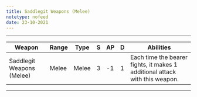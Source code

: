 ```yaml
---
title: Saddlegit Weapons (Melee)
notetype: nofeed
date: 23-10-2021
---
```


---

| Weapon                    | Range | Type  | S   | AP  | D   | Abilities                                                                   |
| ------------------------- | ----- | ----- | --- | --- | --- | --------------------------------------------------------------------------- |
| Saddlegit Weapons (Melee) | Melee | Melee | 3   | -1  | 1   | Each time the bearer fights, it makes 1 additional attack with this weapon. | 

---
